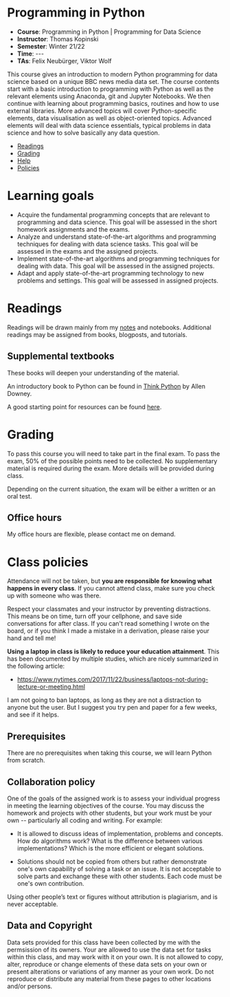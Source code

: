 Programming in Python
==========

- **Course**: Programming in Python | Programming for Data Science
- **Instructor**: Thomas Kopinski
- **Semester**: Winter 21/22
- **Time**: ---
- **TAs**: Felix Neubürger, Viktor Wolf


This course gives an introduction to modern Python programming for data science based on a unique BBC news media data set. The course contents start with a basic introduction to programming with Python as well as the relevant elements using Anaconda, git and Jupyter Notebooks. 
We then continue with learning about programming basics, routines and how to use external libraries. More advanced topics will cover Python-specific elements, data visualisation as well as object-oriented topics. Advanced elements will deal with data science essentials, typical problems in data science and how to solve basically any data question.

- [Readings](#readings)
- [Grading](#grading)
- [Help](#help)
- [Policies](#policies)

# Learning goals
<a name="learning"/>

- Acquire the fundamental programming concepts that are relevant to programming and data science. This goal will be assessed in the short homework assignments and the exams.
- Analyze and understand state-of-the-art algorithms and programming techniques for dealing with data science tasks. This goal will be assessed in the exams and the assigned projects.
- Implement state-of-the-art algorithms and programming techniques for dealing with data. This goal will be assessed in the assigned projects.
- Adapt and apply state-of-the-art programming technology to new problems and settings. This goal will be assessed in assigned projects.

# Readings #
<a name="readings"/>

Readings will be drawn mainly from my [notes](https://github.com/MrIckyThump/programming_python/tree/main/notes) and notebooks. Additional readings may be assigned from books, blogposts, and tutorials.

## Supplemental textbooks ##

These books will deepen your understanding of the material.

An introductory book to Python can be found in [Think Python](https://greenteapress.com/wp/think-python-2e/) by Allen Downey.

A good starting point for resources can be found [here](https://www.python.org/doc/).

# Grading
<a name="grading"/>

To pass this course you will need to take part in the final exam. To pass the exam, 50% of the possible points need to be collected. No supplementary material is required during the exam. More details will be provided during class.

Depending on the current situation, the exam will be either a written or an oral test.

## Office hours

My office hours are flexible, please contact me on demand.


# Class policies
<a name="policies"/>

Attendance will not be taken, but **you are responsible for knowing what happens in every class**. If you cannot attend class, make sure you check up with someone who was there.

Respect your classmates and your instructor by preventing distractions. This means be on time, turn off your cellphone, and save side conversations for after class. If you can't read something I wrote on the board, or if you think I made a mistake in a derivation, please raise your hand and tell me!

**Using a laptop in class is likely to reduce your education attainment**. This has been documented by multiple studies, which are nicely summarized in the following article:

- https://www.nytimes.com/2017/11/22/business/laptops-not-during-lecture-or-meeting.html

I am not going to ban laptops, as long as they are not a distraction to anyone but the user. But I suggest you try pen and paper for a few weeks, and see if it helps.

## Prerequisites
<a name="prerequisites"/>

There are no prerequisites when taking this course, we will learn Python from scratch.

## Collaboration policy

One of the goals of the assigned work is to assess your individual progress in meeting the learning objectives of the course. You may discuss the homework and projects with other students, but your work must be your own -- particularly all coding and writing. For example:

- It is allowed to discuss ideas of implementation, problems and concepts. How do algorithms work? What is the difference between various implementations? Which is the more efficient or elegant solutions.

- Solutions should not be copied from others but rather demonstrate one's own capability of solving a task or an issue. It is not acceptable to solve parts and exchange these with other students. Each code must be one's own contribution.

Using other people’s text or figures without attribution is plagiarism, and is never acceptable.

## Data and Copyright

Data sets provided for this class have been collected by me with the permsission of its owners. Your are allowed to use the data set for tasks within this class, and may work with it on your own. 
It is not allowed to copy, alter, reproduce or change elements of these data sets on your own or present alterations or variations of any manner as your own work. Do not reproduce or distribute any material from these pages to other locations and/or persons. 
